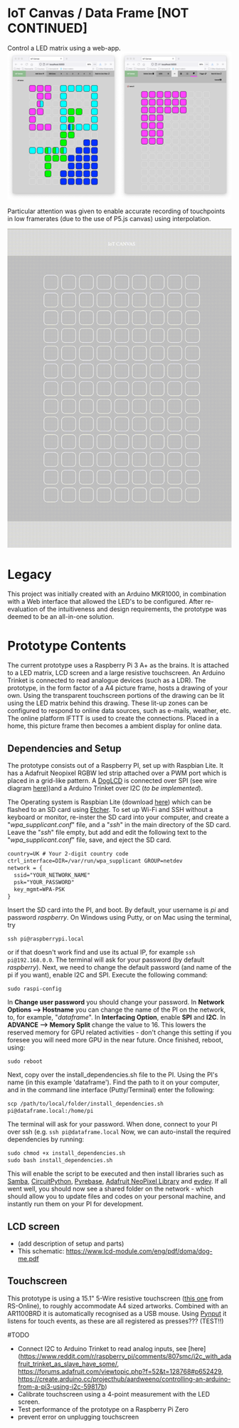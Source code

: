 # IoT Canvas / Data Frame [NOT CONTINUED]

Control a LED matrix using a web-app.
![the interface to control the LED matrix, zones](resources/images/dataframe_web.png)

Particular attention was given to enable accurate recording of touchpoints in low framerates (due to the use of P5.js canvas) using interpolation.

![Interpolation test](resources/images/interpolation.gif)

# Legacy

This project was initially created with an Arduino MKR1000, in combination with a Web interface that allowed the LED's to be configured. After re-evaluation of the intuitiveness and design requirements, the prototype was deemed to be an all-in-one solution.

# Prototype Contents

The current prototype uses a Raspberry Pi 3 A+ as the brains. It is attached to a LED matrix, LCD screen and a large resistive touchscreen. An Arduino Trinket is connected to read analogue devices (such as a LDR). The prototype, in the form factor of a A4 picture frame, hosts a drawing of your own. Using the transparent touchscreen portions of the drawing can be lit using the LED matrix behind this drawing. These lit-up zones can be configured to respond to online data sources, such as e-mails, weather, etc. The online platform IFTTT is used to create the connections. Placed in a home, this picture frame then becomes a ambient display for online data.

## Dependencies and Setup

The prototype consists out of a Raspberry PI, set up with Raspbian Lite. It has a Adafruit Neopixel RGBW led strip attached over a PWM port which is placed in a grid-like pattern. A [DogLCD](https://github.com/Gadgetoid/DogLCD) is connected over SPI (see wire diagram [here](https://learn.pimoroni.com/tutorial/sandyj/dot-breakout-assembly)))and a Arduino Trinket over I2C (*to be implemented*).

The Operating system is Raspbian Lite (download [here](https://www.raspberrypi.org/downloads/raspbian/)) which can be flashed to an SD card using [Etcher](https://www.etcher.io/). To set up Wi-Fi and SSH without a keyboard or monitor, re-inster the SD card into your computer, and create a "*wpa_supplicant.conf*" file, and a "*ssh*" in the main directory of the SD card. Leave the "*ssh*" file empty, but add and edit the following text to the "*wpa_supplicant.conf*" file, save, and eject the SD card.

    country=UK # Your 2-digit country code
    ctrl_interface=DIR=/var/run/wpa_supplicant GROUP=netdev
    network = {
      ssid="YOUR_NETWORK_NAME"
      psk="YOUR_PASSWORD"
      key_mgmt=WPA-PSK
    }
Insert the SD card into the PI, and boot. By default, your username is *pi* and password *raspberry*. On Windows using Putty, or on Mac using the terminal, try

    ssh pi@raspberrypi.local

or if that doesn't work find and use its actual IP, for example `ssh pi@192.168.0.0`. The terminal will ask for your password (by default *raspberry*). Next, we need to change the default password (and name of the pi if you want), enable I2C and SPI. Execute the following command:

    sudo raspi-config

In **Change user password** you should change your password. In **Network Options --> Hostname** you can change the name of the PI on the network, to, for example, "*dataframe*". In **Interfacing Option**, enable **SPI** and **I2C**. In **ADVANCE --> Memory Split** change the value to 16. This lowers the reserved memory for GPU related activities - don't change this setting if you foresee you will need more GPU in the near future. Once finished, reboot, using:

    sudo reboot

Next, copy over the install_dependencies.sh file to the PI. Using the PI's name (in this example 'dataframe'). Find the path to it on your computer, and in the command line interface (Putty/Terminal) enter the following:

    scp /path/to/local/folder/install_dependencies.sh pi@dataframe.local:/home/pi

The terminal will ask for your password. When done, connect to your PI over ssh (e.g. `ssh pi@dataframe.local` Now, we can auto-install the required dependencies by running:

    sudo chmod +x install_dependencies.sh
    sudo bash install_dependencies.sh

This will enable the script to be executed and then install libraries such as [Samba](https://magpi.raspberrypi.org/articles/samba-file-server), [CircuitPython](https://learn.adafruit.com/circuitpython-on-raspberrypi-linux/installing-circuitpython-on-raspberry-pi), [Pyrebase](https://github.com/thisbejim/Pyrebase), [Adafruit NeoPixel Library](https://learn.adafruit.com/neopixels-on-raspberry-pi/raspberry-pi-wiring) and [evdev](https://pypi.org/project/evdev/). If all went well, you should now see a shared folder on the network - which should allow you to update files and codes on your personal machine, and instantly run them on your PI for development.

## LCD screen
- (add description of setup and parts)
- This schematic: https://www.lcd-module.com/eng/pdf/doma/dog-me.pdf

## Touchscreen
This prototype is using a 15.1" 5-Wire resistive touchscreen ([this one](https://uk.rs-online.com/web/p/touch-screen-sensors/7105240/) from RS-Online), to roughly accommodate A4 sized artworks. Combined with an AR1100BRD it is automatically recognised as a USB mouse. Using [Pynput](https://pypi.org/project/pynput/) it listens for touch events, as these are all registered as presses??? (TEST!!)


#TODO
- Connect I2C to Arduino Trinket to read analog inputs, see [here](https://www.reddit.com/r/raspberry_pi/comments/807smc/i2c_with_adafruit_trinket_as_slave_have_some/, https://forums.adafruit.com/viewtopic.php?f=52&t=128768#p652429, https://create.arduino.cc/projecthub/aardweeno/controlling-an-arduino-from-a-pi3-using-i2c-59817b)
- Calibrate touchscreen using a 4-point measurement with the LED screen.
- Test performance of the prototype on a Raspberry Pi Zero
- prevent error on unplugging touchscreen

